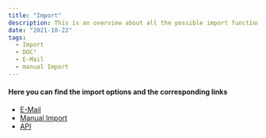 ```yaml
---
title: "Import"
description: This is an overview about all the possible import functionalities in DOC². Often used are E-Mail import and manual import.
date: "2021-10-22"
tags:
  - Import
  - DOC²
  - E-Mail
  - manual Import
---
```


#### Here you can find the import options and the corresponding links

- [E-Mail](/doc2/e-mail/)
- [Manual Import](/doc2/manual-import/)
- [API](/doc2/api-integration/api-integration/)

